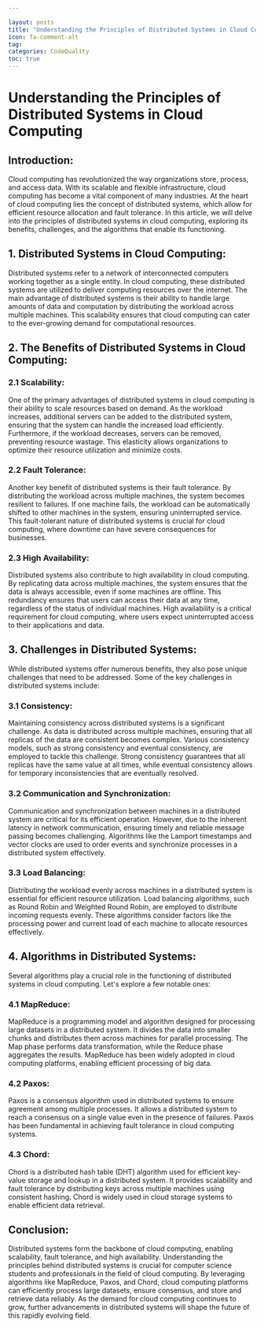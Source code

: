 ```yaml
---

layout: posts
title: "Understanding the Principles of Distributed Systems in Cloud Computing"
icon: fa-comment-alt
tag:      
categories: CodeQuality
toc: true
---
```




# Understanding the Principles of Distributed Systems in Cloud Computing

## Introduction:

Cloud computing has revolutionized the way organizations store, process, and access data. With its scalable and flexible infrastructure, cloud computing has become a vital component of many industries. At the heart of cloud computing lies the concept of distributed systems, which allow for efficient resource allocation and fault tolerance. In this article, we will delve into the principles of distributed systems in cloud computing, exploring its benefits, challenges, and the algorithms that enable its functioning.

## 1. Distributed Systems in Cloud Computing:

Distributed systems refer to a network of interconnected computers working together as a single entity. In cloud computing, these distributed systems are utilized to deliver computing resources over the internet. The main advantage of distributed systems is their ability to handle large amounts of data and computation by distributing the workload across multiple machines. This scalability ensures that cloud computing can cater to the ever-growing demand for computational resources.

## 2. The Benefits of Distributed Systems in Cloud Computing:

### 2.1 Scalability:

One of the primary advantages of distributed systems in cloud computing is their ability to scale resources based on demand. As the workload increases, additional servers can be added to the distributed system, ensuring that the system can handle the increased load efficiently. Furthermore, if the workload decreases, servers can be removed, preventing resource wastage. This elasticity allows organizations to optimize their resource utilization and minimize costs.

### 2.2 Fault Tolerance:

Another key benefit of distributed systems is their fault tolerance. By distributing the workload across multiple machines, the system becomes resilient to failures. If one machine fails, the workload can be automatically shifted to other machines in the system, ensuring uninterrupted service. This fault-tolerant nature of distributed systems is crucial for cloud computing, where downtime can have severe consequences for businesses.

### 2.3 High Availability:

Distributed systems also contribute to high availability in cloud computing. By replicating data across multiple machines, the system ensures that the data is always accessible, even if some machines are offline. This redundancy ensures that users can access their data at any time, regardless of the status of individual machines. High availability is a critical requirement for cloud computing, where users expect uninterrupted access to their applications and data.

## 3. Challenges in Distributed Systems:

While distributed systems offer numerous benefits, they also pose unique challenges that need to be addressed. Some of the key challenges in distributed systems include:

### 3.1 Consistency:

Maintaining consistency across distributed systems is a significant challenge. As data is distributed across multiple machines, ensuring that all replicas of the data are consistent becomes complex. Various consistency models, such as strong consistency and eventual consistency, are employed to tackle this challenge. Strong consistency guarantees that all replicas have the same value at all times, while eventual consistency allows for temporary inconsistencies that are eventually resolved.

### 3.2 Communication and Synchronization:

Communication and synchronization between machines in a distributed system are critical for its efficient operation. However, due to the inherent latency in network communication, ensuring timely and reliable message passing becomes challenging. Algorithms like the Lamport timestamps and vector clocks are used to order events and synchronize processes in a distributed system effectively.

### 3.3 Load Balancing:

Distributing the workload evenly across machines in a distributed system is essential for efficient resource utilization. Load balancing algorithms, such as Round Robin and Weighted Round Robin, are employed to distribute incoming requests evenly. These algorithms consider factors like the processing power and current load of each machine to allocate resources effectively.

## 4. Algorithms in Distributed Systems:

Several algorithms play a crucial role in the functioning of distributed systems in cloud computing. Let's explore a few notable ones:

### 4.1 MapReduce:

MapReduce is a programming model and algorithm designed for processing large datasets in a distributed system. It divides the data into smaller chunks and distributes them across machines for parallel processing. The Map phase performs data transformation, while the Reduce phase aggregates the results. MapReduce has been widely adopted in cloud computing platforms, enabling efficient processing of big data.

### 4.2 Paxos:

Paxos is a consensus algorithm used in distributed systems to ensure agreement among multiple processes. It allows a distributed system to reach a consensus on a single value even in the presence of failures. Paxos has been fundamental in achieving fault tolerance in cloud computing systems.

### 4.3 Chord:

Chord is a distributed hash table (DHT) algorithm used for efficient key-value storage and lookup in a distributed system. It provides scalability and fault tolerance by distributing keys across multiple machines using consistent hashing. Chord is widely used in cloud storage systems to enable efficient data retrieval.

## Conclusion:

Distributed systems form the backbone of cloud computing, enabling scalability, fault tolerance, and high availability. Understanding the principles behind distributed systems is crucial for computer science students and professionals in the field of cloud computing. By leveraging algorithms like MapReduce, Paxos, and Chord, cloud computing platforms can efficiently process large datasets, ensure consensus, and store and retrieve data reliably. As the demand for cloud computing continues to grow, further advancements in distributed systems will shape the future of this rapidly evolving field.